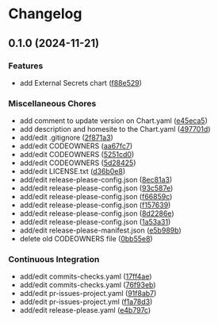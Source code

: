 # Changelog

## 0.1.0 (2024-11-21)


### Features

* add External Secrets chart ([f88e529](https://github.com/schrodingers-stack/helm-external-secrets/commit/f88e5298a7bb08220dcebcefc374c550769df9dc))


### Miscellaneous Chores

* add comment to update version on Chart.yaml ([e45eca5](https://github.com/schrodingers-stack/helm-external-secrets/commit/e45eca5ce7761acfb5e025239e6e57f04e836e84))
* add description and homesite to the Chart.yaml ([497701d](https://github.com/schrodingers-stack/helm-external-secrets/commit/497701d0e8bc821df83f83a61a2c897442e58375))
* add/edit .gitignore ([2f871a3](https://github.com/schrodingers-stack/helm-external-secrets/commit/2f871a3129984dda69ab28df49ed61d69c166b2d))
* add/edit CODEOWNERS ([aa67fc7](https://github.com/schrodingers-stack/helm-external-secrets/commit/aa67fc752f9dfb227361fcf1844fe03a4faeafba))
* add/edit CODEOWNERS ([5251cd0](https://github.com/schrodingers-stack/helm-external-secrets/commit/5251cd0baec0f30b18719bf845d6f3f271b955b9))
* add/edit CODEOWNERS ([5d28425](https://github.com/schrodingers-stack/helm-external-secrets/commit/5d28425189a8c4194633de4e580a22b3ca2c03eb))
* add/edit LICENSE.txt ([d36b0e8](https://github.com/schrodingers-stack/helm-external-secrets/commit/d36b0e820dbcd830686475042934417b8ddf6a32))
* add/edit release-please-config.json ([8ec81a3](https://github.com/schrodingers-stack/helm-external-secrets/commit/8ec81a3a512cbca3613426f8c81b405dbb83282f))
* add/edit release-please-config.json ([93c587e](https://github.com/schrodingers-stack/helm-external-secrets/commit/93c587ed2183cb41c509c291595c22012b57f5ea))
* add/edit release-please-config.json ([f66859c](https://github.com/schrodingers-stack/helm-external-secrets/commit/f66859c5a708e04cc594279fdfd3891318a491ef))
* add/edit release-please-config.json ([f157639](https://github.com/schrodingers-stack/helm-external-secrets/commit/f1576393061caf4a46b0719a27c525e50342f6fe))
* add/edit release-please-config.json ([8d2286e](https://github.com/schrodingers-stack/helm-external-secrets/commit/8d2286ec7d052fbf0ac3eb60307f9e5105834d5b))
* add/edit release-please-config.json ([1a53a31](https://github.com/schrodingers-stack/helm-external-secrets/commit/1a53a31fae915f212e8341eb8b3d65736630eb9e))
* add/edit release-please-manifest.json ([e5b989b](https://github.com/schrodingers-stack/helm-external-secrets/commit/e5b989b1c4080bd5ae544c2e40980c3558cff46b))
* delete old CODEOWNERS file ([0bb55e8](https://github.com/schrodingers-stack/helm-external-secrets/commit/0bb55e87cfd3cc99d4e1a3906d38b273c5ec578b))


### Continuous Integration

* add/edit commits-checks.yaml ([17ff4ae](https://github.com/schrodingers-stack/helm-external-secrets/commit/17ff4ae1e22bc95e37fd6cb033488a53cdd7f266))
* add/edit commits-checks.yaml ([76f93eb](https://github.com/schrodingers-stack/helm-external-secrets/commit/76f93eb2f9947fc7150fdc0627d1c3a963a013ed))
* add/edit pr-issues-project.yaml ([91f8ab7](https://github.com/schrodingers-stack/helm-external-secrets/commit/91f8ab7e373973d43428c226675437205e0517d2))
* add/edit pr-issues-project.yml ([f1a78d3](https://github.com/schrodingers-stack/helm-external-secrets/commit/f1a78d34345f4ef87bec6ae8d680aa606460ab4b))
* add/edit release-please.yaml ([e4b797c](https://github.com/schrodingers-stack/helm-external-secrets/commit/e4b797ca75acedb6d14d143478738b1a5057c55f))
